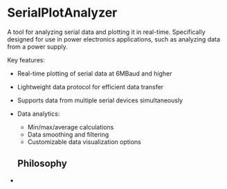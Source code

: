 # SerialPlotAnalyzer
A tool for analyzing serial data and plotting it in real-time.
Specifically designed for use in power electronics applications, such as analyzing data from a power supply.

Key features:
- Real-time plotting of serial data at 6MBaud and higher
- Lightweight data protocol for efficient data transfer
- Supports data from multiple serial devices simultaneously
- Data analytics:
  - Min/max/average calculations
  - Data smoothing and filtering
  - Customizable data visualization options



  ## Philosophy
- 